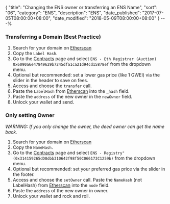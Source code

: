 {
 "title": "Changing the ENS owner or transferring an ENS Name",
 "sort": "06",
 "category": "ENS",
 "description": "ENS",
 "date_published": "2017-07-05T08:00:00+08:00",
 "date_modified": "2018-05-09T08:00:00+08:00"
}
---%

### Transferring a Domain (Best Practice)

1.  Search for your domain on [Etherscan](https://etherscan.io/enslookup?q=yourname.eth)
2.  Copy the `Label Hash`.
1.  Go to the [Contracts](https://mycrypto.com/contracts/interact) page and select `ENS - Eth Registrar (Auction) 0x6090a6e47849629b7245dfa1ca21d94cd15878ef` from the dropdown menu. 
4.  Optional but recommended: set a lower gas price (like 1 GWEI) via the slider in the header to save on fees.
5.  Access and choose the `transfer` call.
6.  Paste the `LabelHash` from [Etherscan](https://etherscan.io/) into the `_hash` field.
7.  Paste the `address` of the new owner in the `newOwner` field. 
7.  Unlock your wallet and send.

### Only setting Owner

*WARNING: If you only change the owner, the deed owner can get the name back.*

1.  Search for your domain on [Etherscan](https://etherscan.io/enslookup?q=yourname.eth)
2.  Copy the `NameHash`.
3.  Go to the [Contracts](https://mycrypto.com/contracts/interact) page and select `ENS - Registry" (0x314159265dD8dbb310642f98f50C066173C1259b)` from the dropdown menu. 
4.  Optional but recommended: set your preferred gas price via the slider in the footer.
5.  Access and choose the `setOwner` call. Paste the `NameHash` (not LabelHash) from [Etherscan](https://etherscan.io/) into the `node` field.
6.  Paste the `address` of the new owner in owner. 
7.  Unlock your wallet and rock and roll.
